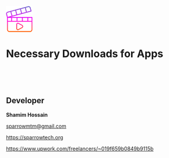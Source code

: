 <img src="assets/appicon.png" alt="Binaries" width="72">

<br>

# Necessary Downloads for Apps


<br>
<br>
<br>


## Developer

<strong>Shamim Hossain</strong>

<sparrowmtm@gmail.com>

<https://sparrowtech.org>

<https://www.upwork.com/freelancers/~019f659b0849b9115b>